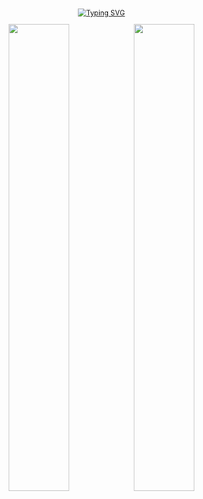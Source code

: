 <div align="center">
<br>


[![Typing SVG](https://readme-typing-svg.herokuapp.com?font=Oleo+Script&color=454545&duration=6000&size=36&center=left&vCenter=true&width=460&height=53&lines=%E3%80%80%E3%80%80Step+by+Step+:D+%E3%80%80%E3%80%80)](https://git.io/typing-svg)

<!-- profile -->
<img src="https://github-readme-stats.vercel.app/api?username=sense-g&show_icons=true&theme=radical&hide_border=false&bg_color=FCFCFC&icon_color=918FE0&text_color=747474&title_color=000000&hide=" width=49% />

<img src="https://github-readme-stats.vercel.app/api/top-langs/?username=sense-g&layout=compact&custom_title=Used+language&langs_count=4" width=49% />
